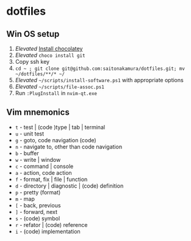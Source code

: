 # dotfiles

## Win OS setup

1. *Elevated* [Install chocolatey](https://chocolatey.org/install)
2. *Elevated* `choco install git`
3. Copy ssh key
4. `cd ~ ; git clone git@github.com:saitonakamura/dotfiles.git; mv ~/dotfiles/**/* ~/`
5. *Elevated* `~/scripts/install-software.ps1` with appropriate options
6. *Elevated* `~/scripts/file-assoc.ps1`
7. Run `:PlugInstall` in `nvim-qt.exe`

## Vim mnemonics

* `t` - test | (code )type | tab | terminal
* `u` - unit test
* `g` - goto, code navigation (code)
* `n` - navigate to, other than code navigation
* `b` - buffer
* `w` - write | window
* `c` - command | console
* `a` - action, code action
* `f` - format, fix | file | function
* `d` - directory | diagnostic | (code) definition
* `p` - pretty (format)
* `m` - map
* `[` - back, previous
* `]` - forward, next
* `s` - (code) symbol
* `r` - refator | (code) reference
* `i` - (code) implementation
